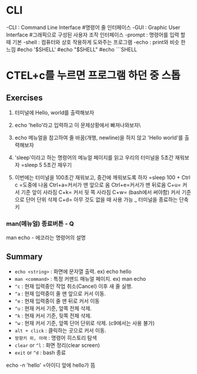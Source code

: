 # CLI

-CLI : Command Line Interface #명령어 줄 인터페이스
-GUI : Graphic User Interface #그래픽으로 구성된 사용자 조작 인터페이스
-prompt : 명령어를 입력 할 때 기본
-shell : 컴퓨터와 상호 작용하게 도와주는 프로그램
-echo : print와 비슷 한 느낌
#echo '$SHELL'
#echo "$SHELL"
#echo ```SHELL
# CTEL+c를 누르면 프로그램 하던 중 스톱

## Exercises

1. 터미널에 Hello, world를 출력해보자
2. echo 'hello'라고 입력하고 이 문제상황에서 빠져나와보자\
3. echo 메뉴얼을 참고하여 줄 바꿈(개행,  newline)을 하지 않고 'Hello world'를 출력해보자
4. 'sleep'이라고 하는 명령어의 메뉴얼 페이지를 읽고 우리의 터미널을 5초간 재워보자
    =sleep 5 5초간 재우기

5. 이번에는 터미널을 100초간 재워보고, 중간에 깨워보도록 하자
    =sleep 100 + Ctrl c =도중에 나옴
    Ctrl+a=커서가 맨 앞으로 옴
    Ctrl+e=커서가 맨 뒤로옴
    C+u= 커서 기준 앞이 사라짐
    C+k= 커서 뒷 쪽 사라짐
    C+w= (bash에서 써야함) 커서 기준으로 단어 단위 삭제
    C+d= 아무 것도 없을 때 사용 가능 _ 터미널을 종료하는 단축키
### man(메뉴얼) 종료버튼 - Q
man echo - 에코라는 명령어의 설명

## Summary
- `echo <string>` : 화면에 문자열 출력. ex) echo hello
- `man <command>` : 특정 커맨드 매뉴얼 페이지. ex) man echo
- `^c` : 현재 입력중인 작업 취소(Cancel) 이후 새 줄 실행.
- `^a` : 현재 입력중이 줄 맨 앞으로 커서 이동.
- `^e` : 현재 입력중이 줄 맨 뒤로 커서 이동
- `^u` : 현재 커서 기준, 앞쪽 전체 삭제.
- `^k` : 현재 커서 기준, 뒷쪽 전체 삭제.
- `^w` : 현재 커서 기준, 앞쪽 단어 단위로 삭제. (c9에서는 사용 불가)
- `alt + click` : 클릭하는 곳으로 커서 이동.
- `방향키 위, 아래` : 명령어 히스토리 탐색
- `clear` or `^l` : 화면 정리(clear screen)
- `exit` or `^d` : bash 종료

echo -n 'hello'
=아이디 앞에 hello가 뜸